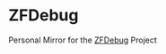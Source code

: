 # ZFDebug

Personal Mirror for the [ZFDebug](http://http://code.google.com/p/zfdebug/ "ZFDebug") Project

